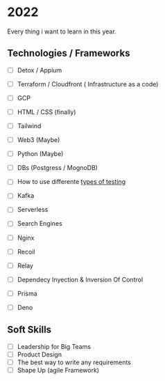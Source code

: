 # 2022

Every thing i want to learn in this year.

## Technologies / Frameworks 
- [ ] Detox / Appium
- [ ] Terraform / Cloudfront ( Infrastructure as a code)
- [ ] GCP
- [ ] HTML / CSS (finally)
- [ ] Tailwind 
- [ ] Web3 (Maybe) 
- [ ] Python (Maybe)
- [ ] DBs (Postgress / MognoDB)
- [ ] How to use differente [types of testing](https://www.softwaretestinghelp.com/types-of-software-testing/)
- [ ] Kafka
- [ ] Serverless
- [ ] Search Engines
- [ ] Nginx
- [ ] Recoil
- [ ]  Relay
- [ ] Dependecy Inyection & Inversion Of Control
- [ ] Prisma
- [ ] Deno


## Soft Skills

- [ ] Leadership for Big Teams
- [ ] Product Design
- [ ] The best way to write any requirements
- [ ] Shape Up (agile Framework)
